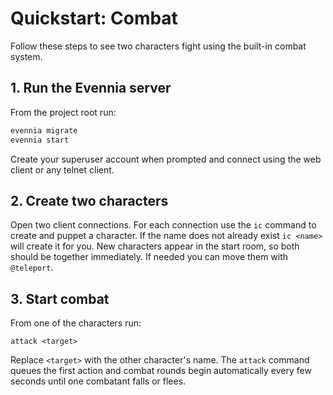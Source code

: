 # Quickstart: Combat

Follow these steps to see two characters fight using the built-in combat system.

## 1. Run the Evennia server

From the project root run:

```bash
evennia migrate
evennia start
```

Create your superuser account when prompted and connect using the web client or any telnet client.

## 2. Create two characters

Open two client connections. For each connection use the `ic` command to create and puppet a character. If the name does not already exist `ic <name>` will create it for you. New characters appear in the start room, so both should be together immediately. If needed you can move them with `@teleport`.

## 3. Start combat

From one of the characters run:

```
attack <target>
```

Replace `<target>` with the other character's name. The `attack` command queues the first action and combat rounds begin automatically every few seconds until one combatant falls or flees.

